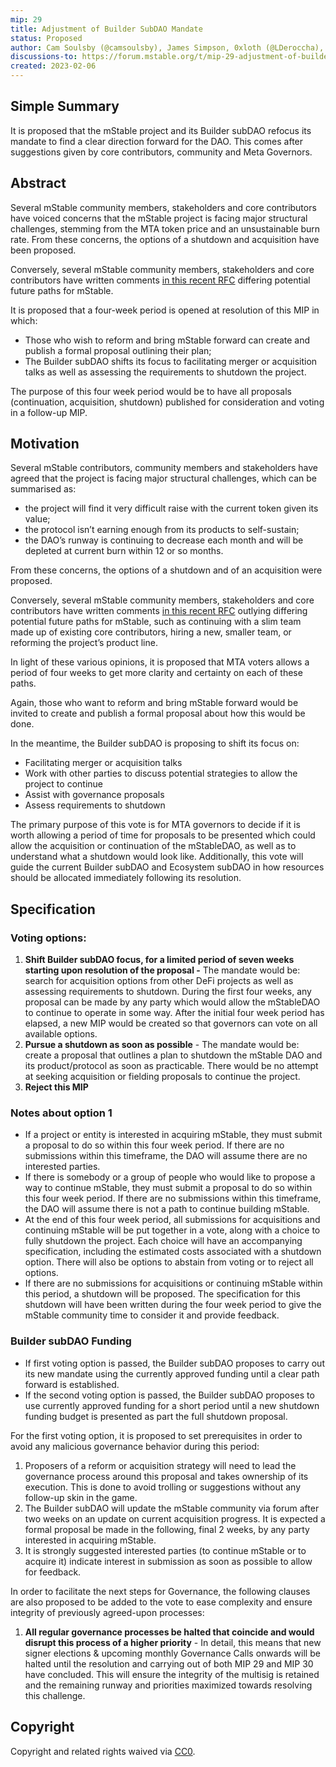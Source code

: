 ```yaml
---
mip: 29
title: Adjustment of Builder SubDAO Mandate
status: Proposed
author: Cam Soulsby (@camsoulsby), James Simpson, 0xloth (@LDeroccha), mZeroNine (@mzero2nine) 
discussions-to: https://forum.mstable.org/t/mip-29-adjustment-of-builder-subdao-mandate/982
created: 2023-02-06
---
```


## Simple Summary

It is proposed that the mStable project and its Builder subDAO refocus its mandate to find a clear direction forward for the DAO. This comes after suggestions given by core contributors, community and Meta Governors.

## Abstract

Several mStable community members, stakeholders and core contributors have voiced concerns that the mStable project is facing major structural challenges, stemming from the MTA token price and an unsustainable burn rate. From these concerns, the options of a shutdown and acquisition have been proposed.

Conversely, several mStable community members, stakeholders and core contributors have written comments [in this recent RFC](https://forum.mstable.org/t/rfc-preparing-strategies-and-a-plan-for-the-future-of-mstable/984) differing potential future paths for mStable. 

It is proposed that a four-week period is opened at resolution of this MIP in which:

- Those who wish to reform and bring mStable forward can create and publish a formal proposal outlining their plan;
- The Builder subDAO shifts its focus to facilitating merger or acquisition talks as well as assessing the requirements to shutdown the project.

The purpose of this four week period would be to have all proposals (continuation, acquisition, shutdown) published for consideration and voting in a follow-up MIP.

## Motivation

Several mStable contributors, community members and stakeholders have agreed that the project is facing major structural challenges, which can be summarised as:

- the project will find it very difficult raise with the current token given its value;
- the protocol isn’t earning enough from its products to self-sustain;
- the DAO’s runway is continuing to decrease each month and will be depleted at current burn within 12 or so months.

From these concerns, the options of a shutdown and of an acquisition were proposed. 

Conversely, several mStable community members, stakeholders and core contributors have written comments [in this recent RFC](https://forum.mstable.org/t/rfc-preparing-strategies-and-a-plan-for-the-future-of-mstable/984) outlying differing potential future paths for mStable, such as continuing with a slim team made up of existing core contributors, hiring a new, smaller team, or reforming the project’s product line. 

In light of these various opinions, it is proposed that MTA voters allows a period of four weeks to get more clarity and certainty on each of these paths. 

Again, those who want to reform and bring mStable forward would be invited to create and publish a formal proposal about how this would be done. 

In the meantime, the Builder subDAO is proposing to shift its focus on:

- Facilitating merger or acquisition talks
- Work with other parties to discuss potential strategies to allow the project to continue
- Assist with governance proposals
- Assess requirements to shutdown

The primary purpose of this vote is for MTA governors to decide if it is worth allowing a period of time for proposals to be presented which could allow the acquisition or continuation of the mStableDAO, as well as to understand what a shutdown would look like. 
Additionally, this vote will guide the current Builder subDAO and Ecosystem subDAO in how resources should be allocated immediately following its resolution.

## Specification

### ********************************Voting options:********************************

1. **Shift Builder subDAO focus, for a limited period of seven weeks starting upon resolution of the proposal -** The mandate would be: search for acquisition options from other DeFi projects as well as assessing requirements to shutdown. During the first four weeks, any proposal can be made by any party which would allow the mStableDAO to continue to operate in some way. 
After the initial four week period has elapsed, a new MIP would be created so that governors can vote on all available options. 
2. **Pursue a shutdown as soon as possible** - The mandate would be: create a proposal that outlines a plan to shutdown the mStable DAO and its product/protocol as soon as practicable. There would be no attempt at seeking acquisition or fielding proposals to continue the project. 
3. **Reject this MIP** 

### Notes about option 1

- If a project or entity is interested in acquiring mStable, they must submit a proposal to do so within this four week period. If there are no submissions within this timeframe, the DAO will assume there are no interested parties.
- If there is somebody or a group of people who would like to propose a way to continue mStable, they must submit a proposal to do so within this four week period. If there are no submissions within this timeframe, the DAO will assume there is not a path to continue building mStable.
- At the end of this four week period, all submissions for acquisitions and continuing mStable will be put together in a vote, along with a choice to fully shutdown the project. Each choice will have an accompanying specification, including the estimated costs associated with a shutdown option. There will also be options to abstain from voting or to reject all options.
- If there are no submissions for acquisitions or continuing mStable within this period, a shutdown will be proposed. The specification for this shutdown will have been written during the four week period to give the mStable community time to consider it and provide feedback.

### Builder subDAO Funding

- If first voting option is passed, the Builder subDAO proposes to carry out its new mandate using the currently approved funding until a clear path forward is established.
- If the second voting option is passed, the Builder subDAO proposes to use currently approved funding for a short period until a new shutdown funding budget is presented as part the full shutdown proposal.

For the first voting option, it is proposed to set prerequisites in order to avoid any malicious governance behavior during this period:

1. Proposers of a reform or acquisition strategy will need to lead the governance process around this proposal and takes ownership of its execution. This is done to avoid trolling or suggestions without any follow-up skin in the game.
2. The Builder subDAO will update the mStable community via forum after two weeks on an update on current acquisition progress. It is expected a formal proposal be made in the following, final 2 weeks, by any party interested in acquiring mStable. 
3.  It is strongly suggested interested parties (to continue mStable or to acquire it) indicate interest in submission as soon as possible to allow for feedback.  

In order to facilitate the next steps for Governance, the following clauses are also proposed to be added to the vote to ease complexity and ensure integrity of previously agreed-upon processes:

1. **All regular governance processes be halted that coincide and would disrupt this process of a higher priority** - In detail, this means that new signer elections & upcoming monthly Governance Calls onwards will be halted until the resolution and carrying out of both MIP 29 and MIP 30 have concluded. This will ensure the integrity of the multisig is retained and the remaining runway and priorities maximized towards resolving this challenge.

## Copyright

Copyright and related rights waived via [CC0](https://creativecommons.org/publicdomain/zero/1.0/).